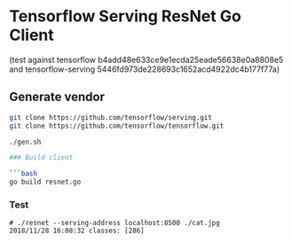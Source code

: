 # Tensorflow Serving ResNet Go Client

(test against tensorflow b4add48e633ce9e1ecda25eade56638e0a8808e5 and tensorflow-serving 5446fd973de228693c1652acd4922dc4b177f77a)

## Generate vendor

```bash
git clone https://github.com/tensorflow/serving.git
git clone https://github.com/tensorflow/tensorflow.git

./gen.sh

### Build client

```bash
go build resnet.go
```

### Test

```console
# ./resnet --serving-address localhost:8500 ./cat.jpg
2018/11/28 16:08:32 classes: [286]
```
